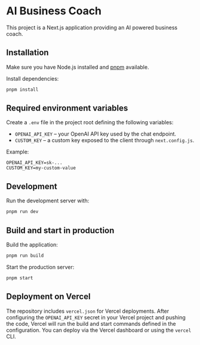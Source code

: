 # AI Business Coach

This project is a Next.js application providing an AI powered business coach.

## Installation

Make sure you have Node.js installed and [pnpm](https://pnpm.io/) available.

Install dependencies:

```bash
pnpm install
```

## Required environment variables

Create a `.env` file in the project root defining the following variables:

- `OPENAI_API_KEY` – your OpenAI API key used by the chat endpoint.
- `CUSTOM_KEY` – a custom key exposed to the client through `next.config.js`.

Example:

```env
OPENAI_API_KEY=sk-...
CUSTOM_KEY=my-custom-value
```

## Development

Run the development server with:

```bash
pnpm run dev
```

## Build and start in production

Build the application:

```bash
pnpm run build
```

Start the production server:

```bash
pnpm start
```

## Deployment on Vercel

The repository includes `vercel.json` for Vercel deployments. After configuring the `OPENAI_API_KEY` secret in your Vercel project and pushing the code, Vercel will run the build and start commands defined in the configuration. You can deploy via the Vercel dashboard or using the `vercel` CLI.

